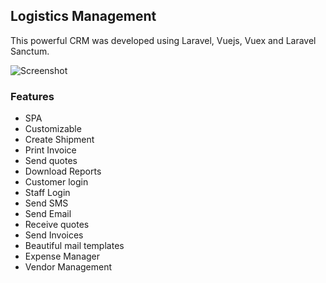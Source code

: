 ## Logistics Management

This powerful CRM was developed using Laravel, Vuejs, Vuex and Laravel Sanctum.

![Screenshot](https://github.com/harshithva/logistics/blob/master/screenshot.jpg)
### Features

+ SPA
+ Customizable
+ Create Shipment
+ Print Invoice
+ Send quotes
+ Download Reports
+ Customer login
+ Staff Login
+ Send SMS
+ Send Email
+ Receive quotes
+ Send Invoices
+ Beautiful mail templates
+ Expense Manager
+ Vendor Management

